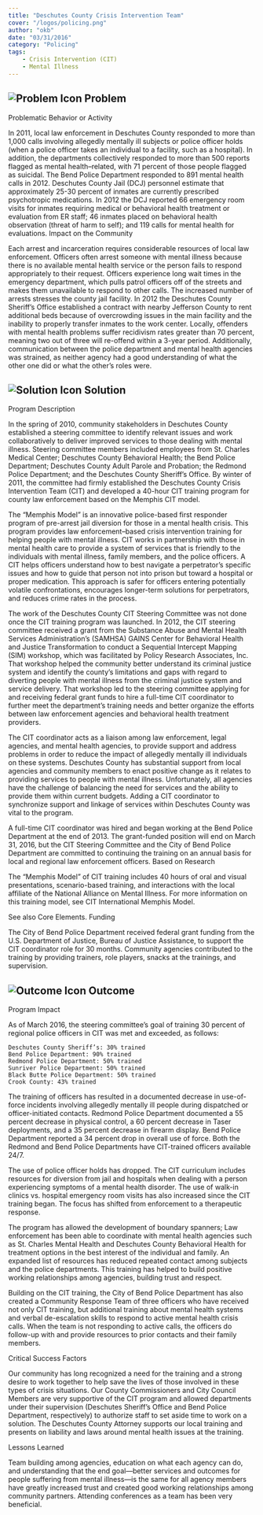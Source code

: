 ```yaml
---
title: "Deschutes County Crisis Intervention Team"
cover: "/logos/policing.png"
author: "okb"
date: "03/31/2016"
category: "Policing"
tags:
    - Crisis Intervention (CIT)
    - Mental Illness
---
```


## ![Problem Icon](https://github.com/google/material-design-icons/raw/master/alert/1x_web/ic_error_outline_black_48dp.png "Problem") Problem
Problematic Behavior or Activity

In 2011, local law enforcement in Deschutes County responded to more than 1,000 calls involving allegedly mentally ill subjects or police officer holds (when a police officer takes an individual to a facility, such as a hospital). In addition, the departments collectively responded to more than 500 reports flagged as mental health–related, with 71 percent of those people flagged as suicidal. The Bend Police Department responded to 891 mental health calls in 2012. Deschutes County Jail (DCJ) personnel estimate that approximately 25-30 percent of inmates are currently prescribed psychotropic medications. In 2012 the DCJ reported 66 emergency room visits for inmates requiring medical or behavioral health treatment or evaluation from ER staff; 46 inmates placed on behavioral health observation (threat of harm to self); and 119 calls for mental health for evaluations.
Impact on the Community

Each arrest and incarceration requires considerable resources of local law enforcement. Officers often arrest someone with mental illness because there is no available mental health service or the person fails to respond appropriately to their request. Officers experience long wait times in the emergency department, which pulls patrol officers off of the streets and makes them unavailable to respond to other calls. The increased number of arrests stresses the county jail facility. In 2012 the Deschutes County Sheriff’s Office established a contract with nearby Jefferson County to rent additional beds because of overcrowding issues in the main facility and the inability to properly transfer inmates to the work center. Locally, offenders with mental health problems suffer recidivism rates greater than 70 percent, meaning two out of three will re-offend within a 3-year period. Additionally, communication between the police department and mental health agencies was strained, as neither agency had a good understanding of what the other one did or what the other’s roles were.
## ![Solution Icon](https://github.com/google/material-design-icons/raw/master/action/1x_web/ic_lightbulb_outline_black_48dp.png "Solution") Solution
Program Description

In the spring of 2010, community stakeholders in Deschutes County established a steering committee to identify relevant issues and work collaboratively to deliver improved services to those dealing with mental illness. Steering committee members included employees from St. Charles Medical Center; Deschutes County Behavioral Health; the Bend Police Department; Deschutes County Adult Parole and Probation; the Redmond Police Department; and the Deschutes County Sheriff’s Office. By winter of 2011, the committee had firmly established the Deschutes County Crisis Intervention Team (CIT) and developed a 40-hour CIT training program for county law enforcement based on the Memphis CIT model.

The “Memphis Model” is an innovative police-based first responder program of pre-arrest jail diversion for those in a mental health crisis. This program provides law enforcement–based crisis intervention training for helping people with mental illness. CIT works in partnership with those in mental health care to provide a system of services that is friendly to the individuals with mental illness, family members, and the police officers. A CIT helps officers understand how to best navigate a perpetrator’s specific issues and how to guide that person not into prison but toward a hospital or proper medication. This approach is safer for officers entering potentially volatile confrontations, encourages longer-term solutions for perpetrators, and reduces crime rates in the process.

The work of the Deschutes County CIT Steering Committee was not done once the CIT training program was launched. In 2012, the CIT steering committee received a grant from the Substance Abuse and Mental Health Services Administration’s (SAMHSA) GAINS Center for Behavioral Health and Justice Transformation to conduct a Sequential Intercept Mapping (SIM) workshop, which was facilitated by Policy Research Associates, Inc. That workshop helped the community better understand its criminal justice system and identify the county’s limitations and gaps with regard to diverting people with mental illness from the criminal justice system and service delivery. That workshop led to the steering committee applying for and receiving federal grant funds to hire a full-time CIT coordinator to further meet the department’s training needs and better organize the efforts between law enforcement agencies and behavioral health treatment providers.

The CIT coordinator acts as a liaison among law enforcement, legal agencies, and mental health agencies, to provide support and address problems in order to reduce the impact of allegedly mentally ill individuals on these systems. Deschutes County has substantial support from local agencies and community members to enact positive change as it relates to providing services to people with mental illness. Unfortunately, all agencies have the challenge of balancing the need for services and the ability to provide them within current budgets. Adding a CIT coordinator to synchronize support and linkage of services within Deschutes County was vital to the program.

A full-time CIT coordinator was hired and began working at the Bend Police Department at the end of 2013. The grant-funded position will end on March 31, 2016, but the CIT Steering Committee and the City of Bend Police Department are committed to continuing the training on an annual basis for local and regional law enforcement officers.
Based on Research

The “Memphis Model” of CIT training includes 40 hours of oral and visual presentations, scenario-based training, and interactions with the local affiliate of the National Alliance on Mental Illness. For more information on this training model, see CIT International Memphis Model.

See also Core Elements.
Funding

The City of Bend Police Department received federal grant funding from the U.S. Department of Justice, Bureau of Justice Assistance, to support the CIT coordinator role for 30 months. Community agencies contributed to the training by providing trainers, role players, snacks at the trainings, and supervision.
## ![Outcome Icon](https://github.com/google/material-design-icons/raw/master/action/1x_web/ic_view_list_black_48dp.png "Outcome") Outcome
Program Impact

As of March 2016, the steering committee’s goal of training 30 percent of regional police officers in CIT was met and exceeded, as follows:

    Deschutes County Sheriff’s: 30% trained
    Bend Police Department: 90% trained
    Redmond Police Department: 50% trained
    Sunriver Police Department: 50% trained
    Black Butte Police Department: 50% trained
    Crook County: 43% trained

The training of officers has resulted in a documented decrease in use-of-force incidents involving allegedly mentally ill people during dispatched or officer-initiated contacts. Redmond Police Department documented a 55 percent decrease in physical control, a 60 percent decrease in Taser deployments, and a 35 percent decrease in firearm display. Bend Police Department reported a 34 percent drop in overall use of force. Both the Redmond and Bend Police Departments have CIT-trained officers available 24/7.

The use of police officer holds has dropped. The CIT curriculum includes resources for diversion from jail and hospitals when dealing with a person experiencing symptoms of a mental health disorder. The use of walk-in clinics vs. hospital emergency room visits has also increased since the CIT training began. The focus has shifted from enforcement to a therapeutic response.

The program has allowed the development of boundary spanners; Law enforcement has been able to coordinate with mental health agencies such as St. Charles Mental Health and Deschutes County Behavioral Health for treatment options in the best interest of the individual and family. An expanded list of resources has reduced repeated contact among subjects and the police departments. This training has helped to build positive working relationships among agencies, building trust and respect.

Building on the CIT training, the City of Bend Police Department has also created a Community Response Team of three officers who have received not only CIT training, but additional training about mental health systems and verbal de-escalation skills to respond to active mental health crisis calls. When the team is not responding to active calls, the officers do follow-up with and provide resources to prior contacts and their family members. 

Critical Success Factors

Our community has long recognized a need for the training and a strong desire to work together to help save the lives of those involved in these types of crisis situations. Our County Commissioners and City Council Members are very supportive of the CIT program and allowed departments under their supervision (Deschutes Sheriff’s Office and Bend Police Department, respectively) to authorize staff to set aside time to work on a solution. The Deschutes County Attorney supports our local training and presents on liability and laws around mental health issues at the training.

Lessons Learned

Team building among agencies, education on what each agency can do, and understanding that the end goal—better services and outcomes for people suffering from mental illness—is the same for all agency members have greatly increased trust and created good working relationships among community partners. Attending conferences as a team has been very beneficial.